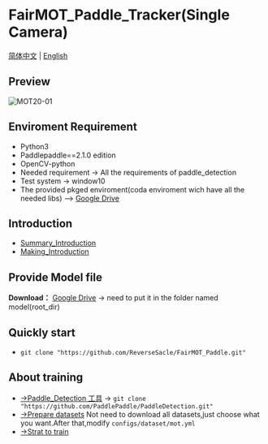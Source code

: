 **FairMOT_Paddle_Tracker(Single Camera)**
===
[简体中文](https://github.com/ReverseSacle/FairMOT_paddle/blob/main/README.md) | [English](https://github.com/ReverseSacle/FairMOT_paddle/blob/main/README_en.md)

Preview
---
![MOT20-01](https://github.com/ReverseSacle/FairMOT_Paddle/blob/main/docs/MOT20-01.gif)

Enviroment Requirement
---
+ Python3
+ Paddlepaddle==2.1.0 edition
+ OpenCV-python
+ Needed requirement -> All the requirements of paddle_detection
+ Test system -> window10
+ The provided pkged enviroment(coda enviroment wich have all the needed libs) --> [Google Drive](https://drive.google.com/file/d/1zFbvtcSQwsg6Pmuoo0-q1k9-RclSbNE1/view?usp=sharing)

Introduction
---
+ [Summary_Introduction](https://github.com/ReverseSacle/FairMOT_paddle/blob/main/docs/Introduction_en.md)
+ [Making_Introduction](https://github.com/ReverseSacle/FairMOT_paddle/blob/main/docs/Making_Introduction_en.md)

Provide Model file
---
**Download：** [Google Drive](https://pan.baidu.com/s/1tXpDy2dSk1XYtFwdOsv1pg) -> need to put it in the folder named model(root_dir)

Quickly start
---
+ ```git clone "https://github.com/ReverseSacle/FairMOT_Paddle.git"```

About training
---
+ [->Paddle_Detection 工具](https://github.com/PaddlePaddle/PaddleDetection) -> ```git clone "https://github.com/PaddlePaddle/PaddleDetection.git" ```
+ [->Prepare datasets](https://github.com/PaddlePaddle/PaddleDetection/blob/release/2.1/configs/mot/README.md)
Not need to download all datasets,just choose what you want.After that,modify ```configs/dataset/mot.yml```
+ [->Strat to train](https://github.com/PaddlePaddle/PaddleDetection/tree/release/2.1/configs/mot/fairmot)

